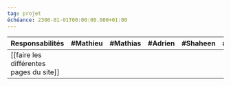 ```yaml
---
tag: projet
échéance: 2300-01-01T00:00:00.000+01:00
---
```

Responsabilités|#Mathieu|#Mathias|#Adrien|#Shaheen|#Pierre
---|---|--|--|--|--
[[faire les différentes pages du site]]|

